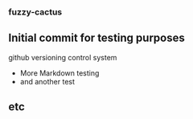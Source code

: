 ### fuzzy-cactus
## Initial commit for testing purposes
 github versioning control system
 
* More Markdown testing
* and another test
## etc
